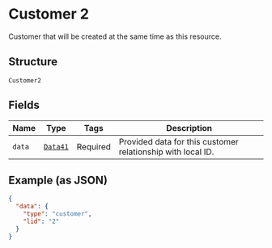 
# Customer 2

Customer that will be created at the same time as this resource.

## Structure

`Customer2`

## Fields

| Name | Type | Tags | Description |
|  --- | --- | --- | --- |
| `data` | [`Data41`](../../doc/models/data-41.md) | Required | Provided data for this customer relationship with local ID. |

## Example (as JSON)

```json
{
  "data": {
    "type": "customer",
    "lid": "2"
  }
}
```

